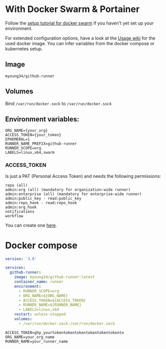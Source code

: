 # With Docker Swarm & Portainer

Follow the [setup tutorial for docker swarm](docker-swarm.md) if you haven't yet set up your environment.

For extended configuration options, have a look at the [Usage wiki](https://github.com/myoung34/docker-github-actions-runner/wiki/Usage) for the used docker image. You can infer variables from the docker compose or kubernetes setup.

## Image

`myoung34/github-runner`

## Volumes

Bind `/var/run/docker.sock` to `/var/run/docker.sock`

## Environment variables:

```
ORG_NAME={your_org}
ACCESS_TOKEN={your_token}
EPHEMERAL=1
RUNNER_NAME_PREFIX=github-runner
RUNNER_SCOPE=org
LABELS=linux,x64,swarm
```

### ACCESS_TOKEN

Is just a PAT (Personal Access Token) and needs the following permissions:
```
repo (all)
admin:org (all) (mandatory for organization-wide runner)
admin:enterprise (all) (mandatory for enterprise-wide runner)
admin:public_key - read:public_key
admin:repo_hook - read:repo_hook
admin:org_hook
notifications
workflow
```
You can create one [here](https://github.com/settings/tokens/new).

# Docker compose

```yml
version: '3.8'

services:
  github-runner:
    image: myoung34/github-runner:latest
    container_name: runner
    environment:
      - RUNNER_SCOPE=org
      - ORG_NAME=${ORG_NAME}
      - ACCESS_TOKEN=${ACCESS_TOKEN}
      - RUNNER_NAME=${RUNNER_NAME}
      - LABELS=linux,x64
    restart: unless-stopped
    volumes:
      - /var/run/docker.sock:/var/run/docker.sock
```

```dotenv
ACCESS_TOKEN=ghp_yourtokentokentokentokentokentokento
ORG_NAME=your_org_name
RUNNER_NAME=your_runner_name
```
